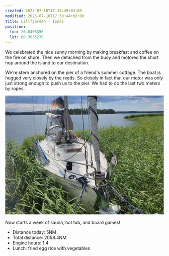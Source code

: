 ```yaml
---
created: 2023-07-10T17:23:49+03:00
modified: 2023-07-10T17:30:44+03:00
title: Lillfjärden - Isnäs
position:
  lon: 26.0406356
  lat: 60.3035278
---
```


We celebrated the nice sunny morning by making breakfast and coffee on the fire on shore. Then we detached from the buoy and motored the short hop around the island to our destination.

We're stern anchored on the pier of a friend's summer cottage. The boat is hugged very closely by the reeds. So closely in fact that our motor was only just strong enough to push us to the pier. We had to do the last two meters by ropes.

![Image](../2023/7e4a6fe3fe83f717332b463393f23e91.jpg) 

Now starts a week of sauna, hot tub, and board games!

* Distance today: 5NM
* Total distance: 2058.4NM
* Engine hours: 1.4
* Lunch: fried egg rice with vegetables
